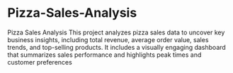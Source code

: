 # Pizza-Sales-Analysis
Pizza Sales Analysis This project analyzes pizza sales data to uncover key business insights, including total revenue, average order value, sales trends, and top-selling products. It includes a visually engaging dashboard that summarizes sales performance and highlights peak times and customer preferences
